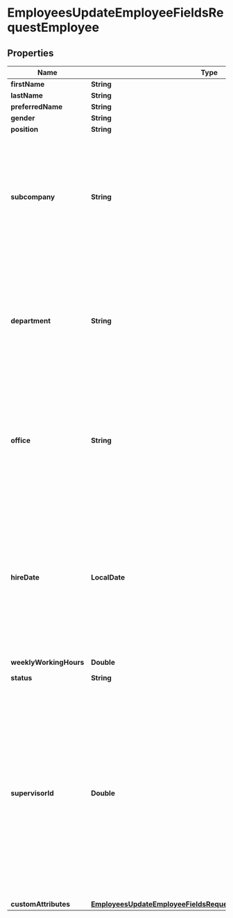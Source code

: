 

# EmployeesUpdateEmployeeFieldsRequestEmployee


## Properties

| Name | Type | Description | Notes |
|------------ | ------------- | ------------- | -------------|
|**firstName** | **String** |  |  [optional] |
|**lastName** | **String** |  |  [optional] |
|**preferredName** | **String** |  |  [optional] |
|**gender** | **String** |  |  [optional] |
|**position** | **String** |  |  [optional] |
|**subcompany** | **String** | The subcompany employee belongs to. Should be predefined in Personio. Otherwise will be ignored with showing meta error in the response. |  [optional] |
|**department** | **String** | The department employee belongs to. Should be predefined in Personio. Otherwise will be ignored with showing meta error in the response. |  [optional] |
|**office** | **String** | The office employee belongs to. Should be predefined in Personio. Otherwise will be ignored with showing meta error in the response. |  [optional] |
|**hireDate** | **LocalDate** | Employee hire date. Format: \&quot;yyyy-mm-dd\&quot;. Update of the &#x60;hire_date&#x60; will not update employee status on its own (for that you&#39;ll need to update the &#x60;status&#x60; field) |  [optional] |
|**weeklyWorkingHours** | **Double** |  |  [optional] |
|**status** | **String** | Status of the employee. |  [optional] |
|**supervisorId** | **Double** | Employee ID of the Supervisor to be assigned. It needs to belong to a current existing employee and not the same as the one of the employee being updated, otherwise an error will be returned. If sent as null, will unset the employee&#39;s supervisor. |  [optional] |
|**customAttributes** | [**EmployeesUpdateEmployeeFieldsRequestEmployeeCustomAttributes**](EmployeesUpdateEmployeeFieldsRequestEmployeeCustomAttributes.md) |  |  [optional] |



